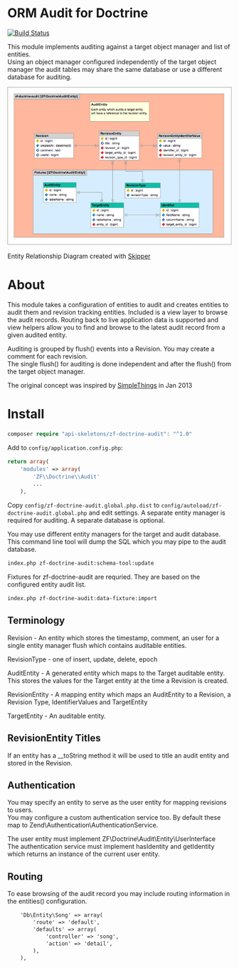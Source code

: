 ORM Audit for Doctrine
======================

[![Build Status](https://travis-ci.org/API-Skeletons/zf-doctrine-audit.png)](https://travis-ci.org/API-Skeletons/zf-doctrine-audit)

This module implements auditing against a target object manager and list of entities.  
Using an object manager configured independently of the target object manager the audit tables may
share the same database or use a different database for auditing.  

![Entity Relationship Diagram](https://raw.githubusercontent.com/API-Skeletons/zf-doctrine-audit/master/media/zf-doctrine-audit-erd.png)

Entity Relationship Diagram created with [Skipper](https://skipper18.com)


About
=====

This module takes a configuration of entities to audit and creates entities to audit
them and revision tracking entities.  Included is a view layer to browse the audit
records.  Routing back to live application data is supported and view helpers allow
you to find and browse to the latest audit record from a given audited entity.

Auditing is grouped by flush() events into a Revision.  You may create a comment for each revision.  
The single flush() for auditing is done independent and after the flush() from the target object manager.

The original concept was inspired by [SimpleThings](https://packagist.org/packages/simplethings/entity-audit-bundle)
in Jan 2013



Install
=======

```php
composer require "api-skeletons/zf-doctrine-audit": "^1.0"
```

Add to `config/application.config.php`:
```php
return array(
    'modules' => array(
        'ZF\\Doctrine\\Audit'
        ...
    ),
```

Copy `config/zf-doctrine-audit.global.php.dist` to `config/autoload/zf-doctrine-audit.global.php` and edit settings.
A separate entity manager is required for auditing.  A separate database is optional.

You may use different entity managers for the target and audit database.  
This command line tool will dump the SQL which you may pipe to the audit database.
```sh
index.php zf-doctrine-audit:schema-tool:update
```

Fixtures for zf-doctrine-audit are requried.  They are based on the configured entity audit list.
```sh
index.php zf-doctrine-audit:data-fixture:import
```


Terminology
-----------

Revision - An entity which stores the timestamp, comment, an user for a single entity manager 
flush which contains auditable entities.

RevisionType - one of insert, update, delete, epoch

AuditEntity - A generated entity which maps to the Target auditable entity.  
This stores the values for the Target entity at the time a Revision is created.

RevisionEntity - A mapping entity which maps an AuditEntity to a Revision, a Revision Type,
IdentifierValues and TargetEntity

TargetEntity - An auditable entity.  


RevisionEntity Titles
---------------

If an entity has a __toString method it will be used to title an audit entity and stored in the Revision.  


Authentication
--------------

You may specify an entity to serve as the user entity for mapping revisions to users.  
You may configure a custom authentication service too.  By default these map to 
Zend\Authentication\AuthenticationService.

The user entity must implement ZF\Doctrine\Audit\Entity\UserInterface  
The authentication service must implement hasIdentity and getIdentity which returns an instance of the current user entity.


Routing
-------

To ease browsing of the audit record you may include routing information in the entities() configuration.

```
    'Db\Entity\Song' => array(
        'route' => 'default',
        'defaults' => array(
            'controller' => 'song',
            'action' => 'detail',
        ),
    ),
```

